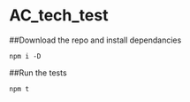 # AC_tech_test

##Download the repo and install dependancies

```npm i -D```

##Run the tests

``npm t``
